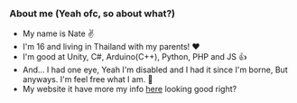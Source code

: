 ### About me (Yeah ofc, so about what?)
- My name is Nate ✌
- I'm 16 and living in Thailand with my parents! ❤
- I'm good at Unity, C#, Arduino(C++), Python, PHP and JS 👍
- And... I had one eye, Yeah I'm disabled and I had it since I'm borne, But anyways. I'm feel free what I am. 🎉
- My website it have more my info [here](https://kjn.in.th/) looking good right?
